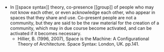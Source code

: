 - In [[space syntax]] theory, co-presence [[group]] of people who may not know each other, or even acknowledge each other, who appear in spaces that they share and use. Co-present people are not a community, but they are said to be the raw material for the creation of a community, which may in due course become activated, and can be activated if it becomes necessary.
	- Hillier, B. (1996, 2007), Space is the Machine: A Configurational Theory of Architecture. Space Syntax: London, UK. pp.141.